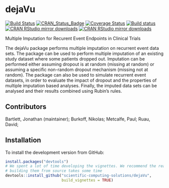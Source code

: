 # dejaVu

[![Build Status](https://travis-ci.org/scientific-computing-solutions/dejavu.svg?branch=master)](https://travis-ci.org/scientific-computing-solutions/dejavu)
[![CRAN_Status_Badge](http://www.r-pkg.org/badges/version/dejaVu)](https://cran.r-project.org/package=dejaVu)
[![Coverage Status](https://coveralls.io/repos/scientific-computing-solutions/dejavu/badge.svg?branch=master&service=github)](https://coveralls.io/github/scientific-computing-solutions/eventPrediction?branch=master)
[![Build status](https://ci.appveyor.com/api/projects/status/43a360wj22o4oho5/branch/master?svg=true)](https://ci.appveyor.com/project/bobthecat/dejavu/branch/master)
[![CRAN RStudio mirror downloads](http://cranlogs.r-pkg.org/badges/dejaVu)](https://cran.r-project.org/package=dejaVu)
[![CRAN RStudio mirror downloads](http://cranlogs.r-pkg.org/badges/grand-total/dejaVu)](https://cran.r-project.org/package=dejaVu)


Multiple Imputation for Recurent Event Endpoints in Clinical Trials

The dejaVu package performs multiple imputation on recurrent event data sets. The 
package can be used to perform multiple imputation of an existing study dataset 
where some patients dropped out. Imputation can be performed either assuming 
dropout is at random (missing at random) or assuming a specific non-random dropout 
mechanism (missing not at random). The package can also be used to simulate 
recurrent event datasets, in order to evaluate the impact of dropout and the 
properties of multiple imputation based analyses. Finally, the imputed data sets 
can be analysed and their results combined using Rubin’s rules.

## Contributors

Bartlett, Jonathan (maintainer); Burkoff, Nikolas; Metcalfe, Paul; Ruau, David;

## Installation

To install the development version from GitHub:
```R
install.packages("devtools")
# We spent a lot of time developing the vignettes. We recommend the read but 
# building them from source takes some time
devtools::install_github("scientific-computing-solutions/dejaVu", 
                         build_vignettes = TRUE)
```

